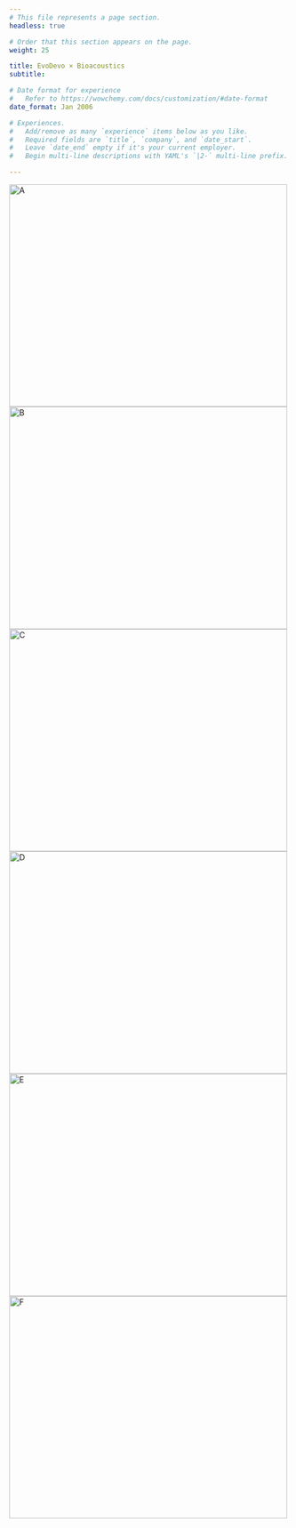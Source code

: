 ```yaml
---
# This file represents a page section.
headless: true

# Order that this section appears on the page.
weight: 25

title: EvoDevo × Bioacoustics
subtitle:

# Date format for experience
#   Refer to https://wowchemy.com/docs/customization/#date-format
date_format: Jan 2006

# Experiences.
#   Add/remove as many `experience` items below as you like.
#   Required fields are `title`, `company`, and `date_start`.
#   Leave `date_end` empty if it's your current employer.
#   Begin multi-line descriptions with YAML's `|2-` multi-line prefix.

---
```

<img src="A.jpg" width="500" height="400" alt="A"><br>
<img src="B.jpg" width="500" height="400" alt="B"><br>
<img src="C.jpg" width="500" height="400" alt="C"><br>
<img src="D.jpg" width="500" height="400" alt="D"><br>
<img src="E.jpg" width="500" height="400" alt="E"><br>
<img src="F.jpg" width="500" height="400" alt="F"><br>